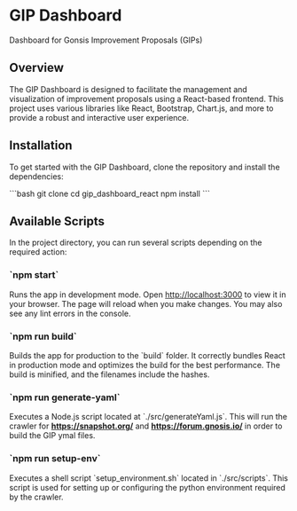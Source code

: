 # GIP Dashboard

Dashboard for Gonsis Improvement Proposals (GIPs)

## Overview

The GIP Dashboard is designed to facilitate the management and visualization of improvement proposals using a React-based frontend. This project uses various libraries like React, Bootstrap, Chart.js, and more to provide a robust and interactive user experience.

## Installation

To get started with the GIP Dashboard, clone the repository and install the dependencies:

\`\`\`bash
git clone <repository-url>
cd gip_dashboard_react
npm install
\`\`\`

## Available Scripts

In the project directory, you can run several scripts depending on the required action:

### \`npm start\`

Runs the app in development mode. Open [http://localhost:3000](http://localhost:3000) to view it in your browser. The page will reload when you make changes. You may also see any lint errors in the console.

### \`npm run build\`

Builds the app for production to the \`build\` folder. It correctly bundles React in production mode and optimizes the build for the best performance. The build is minified, and the filenames include the hashes.

### \`npm run generate-yaml\`

Executes a Node.js script located at \`./src/generateYaml.js\`. This will run the crawler for __https://snapshot.org/__ and __https://forum.gnosis.io/__ in order to build the GIP ymal files.

### \`npm run setup-env\`

Executes a shell script \`setup_environment.sh\` located in \`./src/scripts\`. This script is used for setting up or configuring the python environment required by the crawler.

